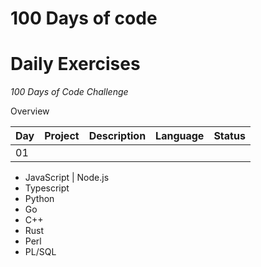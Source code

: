 # 100 Days of code
# Daily Exercises

_100 Days of Code Challenge_
 
 Overview
 				
 
|Day | Project	|Description	| Language | 	Status | 
|--- | -------- |-------------|--------- | ------- | 
|01  |        	|            	|          | 	       | 
 

 
  * JavaScript | Node.js 
  * Typescript
  * Python
  * Go 
  * C++ 
  * Rust 
  * Perl
  * PL/SQL 
